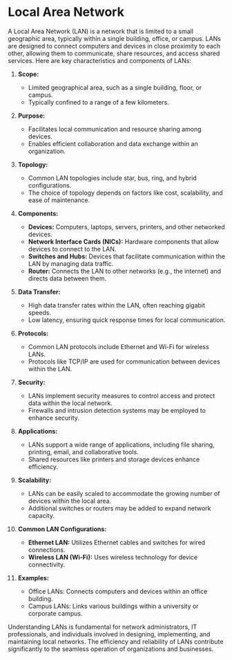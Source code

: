 # Local Area Network
A Local Area Network (LAN) is a network that is limited to a small geographic area, typically within a single building, office, or campus. LANs are designed to connect computers and devices in close proximity to each other, allowing them to communicate, share resources, and access shared services. Here are key characteristics and components of LANs:

1. **Scope:**
   - Limited geographical area, such as a single building, floor, or campus.
   - Typically confined to a range of a few kilometers.

2. **Purpose:**
   - Facilitates local communication and resource sharing among devices.
   - Enables efficient collaboration and data exchange within an organization.

3. **Topology:**
   - Common LAN topologies include star, bus, ring, and hybrid configurations.
   - The choice of topology depends on factors like cost, scalability, and ease of maintenance.

4. **Components:**
   - **Devices:** Computers, laptops, servers, printers, and other networked devices.
   - **Network Interface Cards (NICs):** Hardware components that allow devices to connect to the LAN.
   - **Switches and Hubs:** Devices that facilitate communication within the LAN by managing data traffic.
   - **Router:** Connects the LAN to other networks (e.g., the internet) and directs data between them.

5. **Data Transfer:**
   - High data transfer rates within the LAN, often reaching gigabit speeds.
   - Low latency, ensuring quick response times for local communication.

6. **Protocols:**
   - Common LAN protocols include Ethernet and Wi-Fi for wireless LANs.
   - Protocols like TCP/IP are used for communication between devices within the LAN.

7. **Security:**
   - LANs implement security measures to control access and protect data within the local network.
   - Firewalls and intrusion detection systems may be employed to enhance security.

8. **Applications:**
   - LANs support a wide range of applications, including file sharing, printing, email, and collaborative tools.
   - Shared resources like printers and storage devices enhance efficiency.

9. **Scalability:**
   - LANs can be easily scaled to accommodate the growing number of devices within the local area.
   - Additional switches or routers may be added to expand network capacity.

10. **Common LAN Configurations:**
    - **Ethernet LAN:** Utilizes Ethernet cables and switches for wired connections.
    - **Wireless LAN (Wi-Fi):** Uses wireless technology for device connectivity.

11. **Examples:**
    - Office LANs: Connects computers and devices within an office building.
    - Campus LANs: Links various buildings within a university or corporate campus.

Understanding LANs is fundamental for network administrators, IT professionals, and individuals involved in designing, implementing, and maintaining local networks. The efficiency and reliability of LANs contribute significantly to the seamless operation of organizations and businesses.